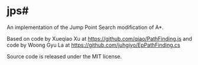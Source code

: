 jps#
======
An implementation of the Jump Point Search modification of A*.

Based on code by Xueqiao Xu at https://github.com/qiao/PathFinding.js
and code by Woong Gyu La at https://github.com/juhgiyo/EpPathFinding.cs

Source code is released under the MIT license.
